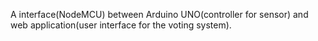 A interface(NodeMCU) between Arduino UNO(controller for sensor) and web application(user interface for the voting system).
